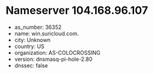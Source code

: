 # Nameserver 104.168.96.107

* as_number: 36352
* name: win.suricloud.com.
* city: Unknown
* country: US
* organization: AS-COLOCROSSING
* version: dnsmasq-pi-hole-2.80
* dnssec: false
